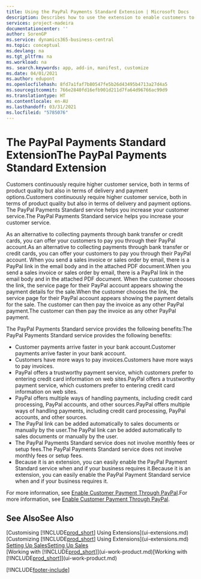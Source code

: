 ```yaml
---
title: Using the PayPal Payments Standard Extension | Microsoft Docs
description: Describes how to use the extension to enable customers to make payments with PayPal.
services: project-madeira
documentationcenter: ''
author: SorenGP
ms.service: dynamics365-business-central
ms.topic: conceptual
ms.devlang: na
ms.tgt_pltfrm: na
ms.workload: na
ms. search.keywords: app, add-in, manifest, customize
ms.date: 04/01/2021
ms.author: edupont
ms.openlocfilehash: 8fd7a1faf7b80547fe5b26d43495b4713a27d4a5
ms.sourcegitcommit: 766e2840fd16efb901d211d7fa64d96766ac99d9
ms.translationtype: HT
ms.contentlocale: en-AU
ms.lasthandoff: 03/31/2021
ms.locfileid: "5785076"
---
```

# <a name="the-paypal-payments-standard-extension"></a><span data-ttu-id="4a7fb-103">The PayPal Payments Standard Extension</span><span class="sxs-lookup"><span data-stu-id="4a7fb-103">The PayPal Payments Standard Extension</span></span>
<span data-ttu-id="4a7fb-104">Customers continuously require higher customer service, both in terms of product quality but also in terms of delivery and payment options.</span><span class="sxs-lookup"><span data-stu-id="4a7fb-104">Customers continuously require higher customer service, both in terms of product quality but also in terms of delivery and payment options.</span></span> <span data-ttu-id="4a7fb-105">The PayPal Payments Standard service helps you increase your customer service.</span><span class="sxs-lookup"><span data-stu-id="4a7fb-105">The PayPal Payments Standard service helps you increase your customer service.</span></span>

<span data-ttu-id="4a7fb-106">As an alternative to collecting payments through bank transfer or credit cards, you can offer your customers to pay you through their PayPal account.</span><span class="sxs-lookup"><span data-stu-id="4a7fb-106">As an alternative to collecting payments through bank transfer or credit cards, you can offer your customers to pay you through their PayPal account.</span></span> <span data-ttu-id="4a7fb-107">When you send a sales invoice or sales order by email, there is a PayPal link in the email body and in the attached PDF document.</span><span class="sxs-lookup"><span data-stu-id="4a7fb-107">When you send a sales invoice or sales order by email, there is a PayPal link in the email body and in the attached PDF document.</span></span> <span data-ttu-id="4a7fb-108">When the customer chooses the link, the service page for their PayPal account appears showing the payment details for the sale.</span><span class="sxs-lookup"><span data-stu-id="4a7fb-108">When the customer chooses the link, the service page for their PayPal account appears showing the payment details for the sale.</span></span> <span data-ttu-id="4a7fb-109">The customer can then pay the invoice as any other PayPal payment.</span><span class="sxs-lookup"><span data-stu-id="4a7fb-109">The customer can then pay the invoice as any other PayPal payment.</span></span>

<span data-ttu-id="4a7fb-110">The PayPal Payments Standard service provides the following benefits:</span><span class="sxs-lookup"><span data-stu-id="4a7fb-110">The PayPal Payments Standard service provides the following benefits:</span></span>

* <span data-ttu-id="4a7fb-111">Customer payments arrive faster in your bank account.</span><span class="sxs-lookup"><span data-stu-id="4a7fb-111">Customer payments arrive faster in your bank account.</span></span>
* <span data-ttu-id="4a7fb-112">Customers have more ways to pay invoices.</span><span class="sxs-lookup"><span data-stu-id="4a7fb-112">Customers have more ways to pay invoices.</span></span>
* <span data-ttu-id="4a7fb-113">PayPal offers a trustworthy payment service, which customers prefer to entering credit card information on web sites.</span><span class="sxs-lookup"><span data-stu-id="4a7fb-113">PayPal offers a trustworthy payment service, which customers prefer to entering credit card information on web sites.</span></span>
* <span data-ttu-id="4a7fb-114">PayPal offers multiple ways of handling payments, including credit card processing, PayPal accounts, and other sources.</span><span class="sxs-lookup"><span data-stu-id="4a7fb-114">PayPal offers multiple ways of handling payments, including credit card processing, PayPal accounts, and other sources.</span></span>
* <span data-ttu-id="4a7fb-115">The PayPal link can be added automatically to sales documents or manually by the user.</span><span class="sxs-lookup"><span data-stu-id="4a7fb-115">The PayPal link can be added automatically to sales documents or manually by the user.</span></span>
* <span data-ttu-id="4a7fb-116">The PayPal Payments Standard service does not involve monthly fees or setup fees.</span><span class="sxs-lookup"><span data-stu-id="4a7fb-116">The PayPal Payments Standard service does not involve monthly fees or setup fees.</span></span>
* <span data-ttu-id="4a7fb-117">Because it is an extension, you can easily enable the PayPal Payment Standard service when and if your business requires it.</span><span class="sxs-lookup"><span data-stu-id="4a7fb-117">Because it is an extension, you can easily enable the PayPal Payment Standard service when and if your business requires it.</span></span>  

<span data-ttu-id="4a7fb-118">For more information, see [Enable Customer Payment Through PayPal](sales-how-enable-payment-service-extensions.md).</span><span class="sxs-lookup"><span data-stu-id="4a7fb-118">For more information, see [Enable Customer Payment Through PayPal](sales-how-enable-payment-service-extensions.md).</span></span>

## <a name="see-also"></a><span data-ttu-id="4a7fb-119">See Also</span><span class="sxs-lookup"><span data-stu-id="4a7fb-119">See Also</span></span>
<span data-ttu-id="4a7fb-120">[Customising [!INCLUDE[prod_short](includes/prod_short.md)] Using Extensions](ui-extensions.md)</span><span class="sxs-lookup"><span data-stu-id="4a7fb-120">[Customizing [!INCLUDE[prod_short](includes/prod_short.md)] Using Extensions](ui-extensions.md)</span></span>  
[<span data-ttu-id="4a7fb-121">Setting Up Sales</span><span class="sxs-lookup"><span data-stu-id="4a7fb-121">Setting Up Sales</span></span>](sales-setup-sales.md)  
<span data-ttu-id="4a7fb-122">[Working with [!INCLUDE[prod_short](includes/prod_short.md)]](ui-work-product.md)</span><span class="sxs-lookup"><span data-stu-id="4a7fb-122">[Working with [!INCLUDE[prod_short](includes/prod_short.md)]](ui-work-product.md)</span></span>


[!INCLUDE[footer-include](includes/footer-banner.md)]
